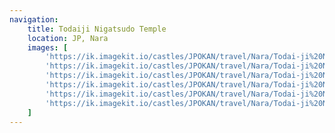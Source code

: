 ```yaml
---
navigation:
    title: Todaiji Nigatsudo Temple
    location: JP, Nara
    images: [
        'https://ik.imagekit.io/castles/JPOKAN/travel/Nara/Todai-ji%20Nigatsu-do/2Z7A1102.jpg?updatedAt=1736783740804',
        'https://ik.imagekit.io/castles/JPOKAN/travel/Nara/Todai-ji%20Nigatsu-do/2Z7A1028_01.jpg?updatedAt=1736783695270',
        'https://ik.imagekit.io/castles/JPOKAN/travel/Nara/Todai-ji%20Nigatsu-do/2Z7A1015.jpg?updatedAt=1736779956401',
        'https://ik.imagekit.io/castles/JPOKAN/travel/Nara/Todai-ji%20Nigatsu-do/2Z7A1060_01.jpg?updatedAt=1736779956389',
        'https://ik.imagekit.io/castles/JPOKAN/travel/Nara/Todai-ji%20Nigatsu-do/2Z7A1073_01.jpg?updatedAt=1736779956349',
        'https://ik.imagekit.io/castles/JPOKAN/travel/Nara/Todai-ji%20Nigatsu-do/2Z7A1088_01.jpg?updatedAt=1736779956293'
    ]
---
```

#
